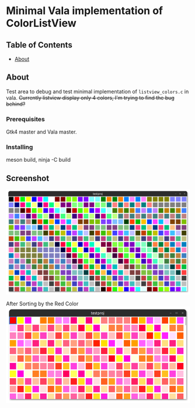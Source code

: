 # Minimal Vala implementation of ColorListView

## Table of Contents

- [About](#about)

## About <a name = "about"></a>

Test area to debug and test minimal implementation of `listview_colors.c` in vala.
~~Currently listview display only 4 colors, I'm trying to find the bug behind?~~


### Prerequisites

Gtk4 master and Vala master.


### Installing

meson build, ninja -C build

## Screenshot

![Screenshot](https://github.com/aeldemery/minimal_color_list/blob/master/Screenshot%201.png)

After Sorting by the Red Color
![Screenshot2](https://github.com/aeldemery/minimal_color_list/blob/master/Screenshot%202.png)
